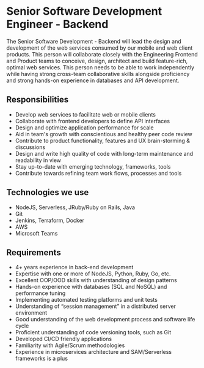# Senior Software Development Engineer - Backend

The Senior Software Development - Backend will lead the design and development of the web services consumed by our mobile and web client products. This person will collaborate closely with the Engineering Frontend and Product teams to conceive, design, architect and build feature-rich, optimal web services. This person needs to be able to work independently while having strong cross-team collaborative skills alongside proficiency and strong hands-on experience in databases and API development.

## Responsibilities

- Develop web services to facilitate web or mobile clients
- Collaborate with frontend developers to define API interfaces
- Design and optimize application performance for scale
- Aid in team's growth with conscientious and healthy peer code review
- Contribute to product functionality, features and UX brain-storming & discussions
- Design and write high quality of code with long-term maintenance and readability in view
- Stay up-to-date with emerging technology, frameworks, tools
- Contribute towards refining team work flows, processes and tools

## Technologies we use

- NodeJS, Serverless, JRuby/Ruby on Rails, Java
- Git
- Jenkins, Terraform, Docker
- AWS
- Microsoft Teams

## Requirements

- 4+ years experience in back-end development
- Expertise with one or more of NodeJS, Python, Ruby, Go, etc.
- Excellent OOP/OOD skills with understanding of design patterns
- Hands-on experience with databases (SQL and NoSQL) and performance tuning
- Implementing automated testing platforms and unit tests
- Understanding of “session management” in a distributed server environment
- Good understanding of the web development process and software life cycle
- Proficient understanding of code versioning tools, such as Git
- Developed CI/CD friendly applications
- Familiarity with Agile/Scrum methodologies
- Experience in microservices architecture and SAM/Serverless frameworks is a plus
